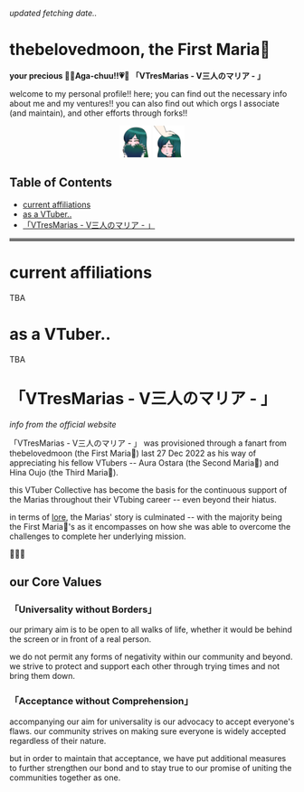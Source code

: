 _updated <span id="docMod">fetching date..</span>_

# thebelovedmoon, the First Maria🍃

**your precious 💚🍃Aga-chuu!!💗🌸 「VTresMarias - V三人のマリア - 」**

welcome to my personal profile!! here; you can find out the necessary info about me and my ventures!! you can also find out which orgs I associate (and maintain), and other efforts through forks!!

<div style="text-align: center">
  <img src="md_files/agaLove.png" alt="agaLove" width="56px">
  <img src="md_files/agaPat.png" alt="agaPat" width="56px">
</div>

## Table of Contents

- [current affiliations](#current-affiliations)
- [as a VTuber..](#as-a-vtuber)
- [「VTresMarias - V三人のマリア - 」](#vtresmarias---v三人のマリア---)

<hr style="border-top: 4px solid gray">

# current affiliations

TBA

# as a VTuber..

TBA

# 「VTresMarias - V三人のマリア - 」

_info from the official website_

「VTresMarias - V三人のマリア - 」 was provisioned through a fanart from thebelovedmoon (the First Maria🍃) last 27 Dec 2022 as his way of appreciating his fellow VTubers -- Aura Ostara (the Second Maria🪷) and Hina Oujo (the Third Maria🌸).

this VTuber Collective has become the basis for the continuous support of the Marias throughout their VTubing career -- even beyond their hiatus.

in terms of [lore](https://vtresmarias.github.io/story), the Marias' story is culminated -- with the majority being the First Maria🍃's as it encompasses on how she was able to overcome the challenges to complete her underlying mission.

🍃🪷🌸

## our Core Values

### 「Universality without Borders」

our primary aim is to be open to all walks of life, whether it would be behind the screen or in front of a real person.

we do not permit any forms of negativity within our community and beyond. we strive to protect and support each other through trying times and not bring them down.

### 「Acceptance without Comprehension」

accompanying our aim for universality is our advocacy to accept everyone's flaws. our community strives on making sure everyone is widely accepted regardless of their nature.

but in order to maintain that acceptance, we have put additional measures to further strengthen our bond and to stay true to our promise of uniting the communities together as one.

<!-- scriptsheet -->

<script src="md_files/docUpd.js" type="text/javascript"></script>

<script type="text/javascript">
  docMod();
</script>

<!--
**thebelovedmoon/thebelovedmoon** is a ✨ _special_ ✨ repository because its `README.md` (this file) appears on your GitHub profile.

Here are some ideas to get you started:

- 🔭 I’m currently working on ...
- 🌱 I’m currently learning ...
- 👯 I’m looking to collaborate on ...
- 🤔 I’m looking for help with ...
- 💬 Ask me about ...
- 📫 How to reach me: ...
- 😄 Pronouns: ...
- ⚡ Fun fact: ...
-->